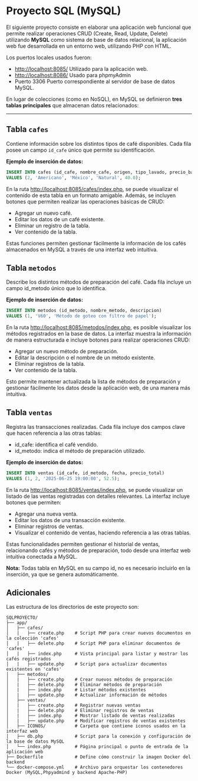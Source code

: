 # Proyecto SQL (MySQL)

El siguiente proyecto consiste en elaborar una aplicación web funcional que permite realizar operaciones CRUD (Create, Read, Update, Delete) utilizando **MySQL** como sistema de base de datos relacional, la aplicación web fue desarrollada en un entorno web, utilizando PHP con HTML.

Los puertos locales usados fueron:

- <http://localhost:8085/>  Utilizado para la aplicación web.
- <http://localhost:8086/>  Usado para phpmyAdmin
- Puerto 3306  Puerto correspondiente al servidor de base de datos MySQL.

En lugar de colecciones (como en NoSQL), en MySQL se definieron **tres tablas principales** que almacenan datos relacionados:

---

## Tabla `cafes`

Contiene información sobre los distintos tipos de café disponibles. Cada fila posee un campo `id_cafe` único que permite su identificación.

**Ejemplo de inserción de datos:**

```sql
INSERT INTO cafes (id_cafe, nombre_cafe, origen, tipo_lavado, precio_base)
VALUES (2, 'Americano', 'México', 'Natural', 40.0);
```

En la ruta <http://localhost:8085/cafes/index.php>, se puede visualizar el contenido de esta tabla en un formato amigable. Además, se incluyen botones que permiten realizar las operaciones básicas de CRUD:

- Agregar un nuevo café.
- Editar los datos de un café existente.
- Eliminar un registro de la tabla.
- Ver contenido de la tabla.

Estas funciones permiten gestionar fácilmente la información de los cafés almacenados en MySQL a través de una interfaz web intuitiva.

## Tabla `metodos`

Describe los distintos métodos de preparación del café. Cada fila incluye un campo id_metodo único que lo identifica.

**Ejemplo de inserción de datos:**
```sql
INSERT INTO metodos (id_metodo, nombre_metodo, descripcion)
VALUES (1, 'V60', 'Método de goteo con filtro de papel');
```

En la ruta <http://localhost:8085/metodos/index.php>, es posible visualizar los métodos registrados en la base de datos. La interfaz muestra la información de manera estructurada e incluye botones para realizar operaciones CRUD:

- Agregar un nuevo método de preparación.
- Editar la descripción o el nombre de un método existente.
- Eliminar registros de la tabla.
- Ver contenido de la tabla.

Esto permite mantener actualizada la lista de métodos de preparación y gestionar fácilmente los datos desde la aplicación web, de una manera más intuitiva.

## Tabla `ventas` 

Registra las transacciones realizadas. Cada fila incluye dos campos clave que hacen referencia a las otras tablas:

- id_cafe: identifica el café vendido.
- id_metodo: indica el método de preparación utilizado.

**Ejemplo de inserción de datos:**
```sql
INSERT INTO ventas (id_cafe, id_metodo, fecha, precio_total)
VALUES (1, 2, '2025-06-25 19:00:00', 52.5);
```
En la ruta <http://localhost:8085/ventas/index.php>, se puede visualizar un listado de las ventas registradas con detalles relevantes. La interfaz incluye botones que permiten:

- Agregar una nueva venta.
- Editar los datos de una transacción existente.
- Eliminar registros de ventas.
- Visualizar el contenido de ventas, haciendo referencia a las otras tablas.

Estas funcionalidades permiten gestionar el historial de ventas, relacionando cafés y métodos de preparación, todo desde una interfaz web intuitiva conectada a MySQL.

**Nota:** Todas tabla en MySQL en su campo id, no es necesario incluirlo en la inserción, ya que se genera automáticamente.

## Adicionales
Las estructura de los directorios de este proyecto son:

```
SQLPROYECTO/
├── app/                                                        
│   ├── cafes/
│   |   ├── create.php    # Script PHP para crear nuevos documentos en la colección 'cafes'
│   |   ├── delete.php    # Script PHP para eliminar documentos de 'cafes'
│   |   ├── index.php     # Vista principal para listar y mostrar los cafés registrados
│   |   ├── update.php    # Script para actualizar documentos existentes en 'cafes'
│   ├── metodos/
│   |   ├── create.php    # Crear nuevos métodos de preparación
│   |   ├── delete.php    # Eliminar métodos de preparación
│   |   ├── index.php     # Listar métodos existentes
│   |   ├── update.php    # Actualizar información de métodos
│   ├── ventas/
│   |   ├── create.php    # Registrar nuevas ventas
│   |   ├── delete.php    # Eliminar registros de ventas
│   |   ├── index.php     # Mostrar listado de ventas realizadas
│   |   ├── update.php    # Modificar registros de ventas existentes
│   ├── ICONOS/           # Carpeta que contiene iconos usados en la interfaz web
│   ├── db.php            # Script para la conexión y configuración de la base de datos MySQL
│   └── index.php         # Página principal o punto de entrada de la aplicación web
├── Dockerfile            # Define cómo construir la imagen Docker del backend 
└── docker-compose.yml    # Archivo para orquestar los contenedores Docker (MySQL,Phpyadmind y backend Apache-PHP)
```
